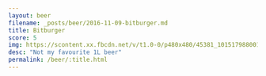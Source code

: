 ```yaml
---
layout: beer
filename: _posts/beer/2016-11-09-bitburger.md
title: Bitburger
score: 5
img: https://scontent.xx.fbcdn.net/v/t1.0-0/p480x480/45381_10151798800163745_1715529842_n.jpg?oh=fa3e2f7aecabd97571626f02ddeb401a&oe=591D6756
desc: "Not my favourite 1L beer"
permalink: /beer/:title.html
---
```

